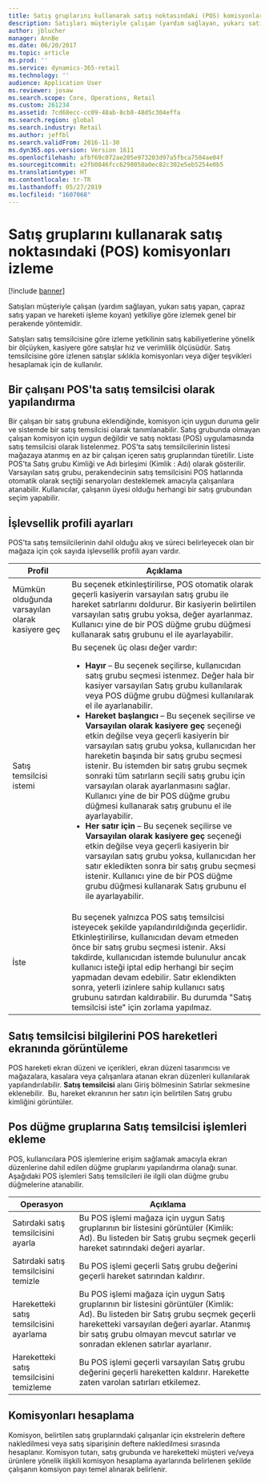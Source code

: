 ```yaml
---
title: Satış gruplarını kullanarak satış noktasındaki (POS) komisyonları izleme
description: Satışları müşteriyle çalışan (yardım sağlayan, yukarı satış yapan, çapraz satış yapan ve hareketi işleme koyan) yetkiliye göre izlemek genel bir perakende yöntemidir.
author: jblucher
manager: AnnBe
ms.date: 06/20/2017
ms.topic: article
ms.prod: ''
ms.service: dynamics-365-retail
ms.technology: ''
audience: Application User
ms.reviewer: josaw
ms.search.scope: Core, Operations, Retail
ms.custom: 261234
ms.assetid: 7cd68ecc-cc09-48ab-8cb8-48d5c304effa
ms.search.region: global
ms.search.industry: Retail
ms.author: jeffbl
ms.search.validFrom: 2016-11-30
ms.dyn365.ops.version: Version 1611
ms.openlocfilehash: afbf69c072ae205e973203d97a5fbca7504ae04f
ms.sourcegitcommit: e2fb0846fcc6298050a0ec82c302e5eb5254e0b5
ms.translationtype: HT
ms.contentlocale: tr-TR
ms.lasthandoff: 05/27/2019
ms.locfileid: "1607068"
---
```

# <a name="track-commissions-in-the-point-of-sale-pos-by-using-sales-groups"></a>Satış gruplarını kullanarak satış noktasındaki (POS) komisyonları izleme

[!include [banner](includes/banner.md)]

Satışları müşteriyle çalışan (yardım sağlayan, yukarı satış yapan, çapraz satış yapan ve hareketi işleme koyan) yetkiliye göre izlemek genel bir perakende yöntemidir.

Satışları satış temsilcisine göre izleme yetkilinin satış kabiliyetlerine yönelik bir ölçüyken, kasiyere göre satışlar hız ve verimlilik ölçüsüdür. Satış temsilcisine göre izlenen satışlar sıklıkla komisyonları veya diğer teşvikleri hesaplamak için de kullanılır.

## <a name="configuring-a-worker-to-be-a-sales-representative-in-pos"></a>Bir çalışanı POS'ta satış temsilcisi olarak yapılandırma

Bir çalışan bir satış grubuna eklendiğinde, komisyon için uygun duruma gelir ve sistemde bir satış temsilcisi olarak tanımlanabilir. Satış grubunda olmayan çalışan komisyon için uygun değildir ve satış noktası (POS) uygulamasında satış temsilcisi olarak listelenmez. POS'ta satış temsilcilerinin listesi mağazaya atanmış en az bir çalışan içeren satış gruplarından türetilir. Liste POS'ta Satış grubu Kimliği ve Adı birleşimi (Kimlik : Adı) olarak gösterilir. Varsayılan satış grubu, perakendecinin satış temsilcisini POS hatlarında otomatik olarak seçtiği senaryoları desteklemek amacıyla çalışanlara atanabilir. Kullanıcılar, çalışanın üyesi olduğu herhangi bir satış grubundan seçim yapabilir.

## <a name="functionality-profile-settings"></a>İşlevsellik profili ayarları

POS'ta satış temsilcilerinin dahil olduğu akış ve süreci belirleyecek olan bir mağaza için çok sayıda işlevsellik profili ayarı vardır.

<table>
<thead>
<tr>
<th>Profil</th>
<th>Açıklama</th>
</tr>
</thead>
<tbody>
<tr>
<td>Mümkün olduğunda varsayılan olarak kasiyere geç</td>
<td>Bu seçenek etkinleştirilirse, POS otomatik olarak geçerli kasiyerin varsayılan satış grubu ile hareket satırlarını doldurur. Bir kasiyerin belirtilen varsayılan satış grubu yoksa, değer ayarlanmaz. Kullanıcı yine de bir POS düğme grubu düğmesi kullanarak satış grubunu el ile ayarlayabilir.</td>
</tr>
<tr>
<td>Satış temsilcisi istemi</td>
<td>Bu seçenek üç olası değer vardır:
<ul>
<li><strong>Hayır</strong> – Bu seçenek seçilirse, kullanıcıdan satış grubu seçmesi istenmez. Değer hala bir kasiyer varsayılan Satış grubu kullanılarak veya POS düğme grubu düğmesi kullanılarak el ile ayarlanabilir.</li>
<li><strong>Hareket başlangıcı</strong> – Bu seçenek seçilirse ve <strong>Varsayılan olarak kasiyere geç</strong> seçeneği etkin değilse veya geçerli kasiyerin bir varsayılan satış grubu yoksa, kullanıcıdan her hareketin başında bir satış grubu seçmesi istenir. Bu istemden bir satış grubu seçmek sonraki tüm satırların seçili satış grubu için varsayılan olarak ayarlanmasını sağlar. Kullanıcı yine de bir POS düğme grubu düğmesi kullanarak satış grubunu el ile ayarlayabilir.</li>
<li><strong>Her satır için</strong> – Bu seçenek seçilirse ve <strong>Varsayılan olarak kasiyere geç</strong> seçeneği etkin değilse veya geçerli kasiyerin bir varsayılan satış grubu yoksa, kullanıcıdan her satır ekledikten sonra bir satış grubu seçmesi istenir. Kullanıcı yine de bir POS düğme grubu düğmesi kullanarak Satış grubunu el ile ayarlayabilir.</li>
</ul>
</td>
</tr>
<tr>
<td>İste</td>
<td>Bu seçenek yalnızca POS satış temsilcisi isteyecek şekilde yapılandırıldığında geçerlidir. Etkinleştirilirse, kullanıcıdan devam etmeden önce bir satış grubu seçmesi istenir. Aksi takdirde, kullanıcıdan istemde bulunulur ancak kullanıcı isteği iptal edip herhangi bir seçim yapmadan devam edebilir. Satır eklendikten sonra, yeterli izinlere sahip kullanıcı satış grubunu satırdan kaldırabilir. Bu durumda "Satış temsilcisi iste" için zorlama yapılmaz.</td>
</tr>
</tbody>
</table>

## <a name="displaying-the-sales-representative-information-on-the-pos-transactions-screen"></a>Satış temsilcisi bilgilerini POS hareketleri ekranında görüntüleme

POS hareketi ekran düzeni ve içerikleri, ekran düzeni tasarımcısı ve mağazalara, kasalara veya çalışanlara atanan ekran düzenleri kullanılarak yapılandırılabilir. **Satış temsilcisi** alanı Giriş bölmesinin Satırlar sekmesine eklenebilir.  Bu, hareket ekranının her satırı için belirtilen Satış grubu kimliğini görüntüler.

## <a name="adding-sales-representative-operations-to-pos-button-grids"></a>Pos düğme gruplarına Satış temsilcisi işlemleri ekleme

POS, kullanıcılara POS işlemlerine erişim sağlamak amacıyla ekran düzenlerine dahil edilen düğme gruplarını yapılandırma olanağı sunar. Aşağıdaki POS işlemleri Satış temsilcileri ile ilgili olan düğme grubu düğmelerine atanabilir.

| Operasyon                                 | Açıklama |
|-------------------------------------------|-------------|
| Satırdaki satış temsilcisini ayarla          | Bu POS işlemi mağaza için uygun Satış gruplarının bir listesini görüntüler (Kimlik: Ad). Bu listeden bir Satış grubu seçmek geçerli hareket satırındaki değeri ayarlar. |
| Satırdaki satış temsilcisini temizle        | Bu POS işlemi geçerli Satış grubu değerini geçerli hareket satırından kaldırır. |
| Hareketteki satış temsilcisini ayarlama   | Bu POS işlemi mağaza için uygun Satış gruplarının bir listesini görüntüler (Kimlik: Ad). Bu listeden bir Satış grubu seçmek geçerli hareketteki varsayılan değeri ayarlar. Atanmış bir satış grubu olmayan mevcut satırlar ve sonradan eklenen satırlar ayarlanır. |
| Hareketteki satış temsilcisini temizleme | Bu POS işlemi geçerli varsayılan Satış grubu değerini geçerli hareketten kaldırır. Harekette zaten varolan satırları etkilemez. |

## <a name="calculating-commissions"></a>Komisyonları hesaplama

Komisyon, belirtilen satış gruplarındaki çalışanlar için ekstrelerin deftere nakledilmesi veya satış siparişinin deftere nakledilmesi sırasında hesaplanır. Komisyon tutarı, satış grubunda ve hareketteki müşteri ve/veya ürünlere yönelik ilişkili komisyon hesaplama ayarlarında belirlenen şekilde çalışanın komsiyon payı temel alınarak belirlenir.
